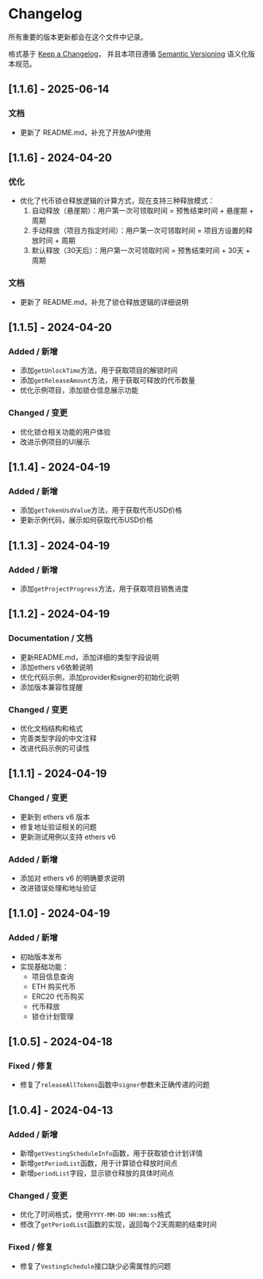 # Changelog

所有重要的版本更新都会在这个文件中记录。

格式基于 [Keep a Changelog](https://keepachangelog.com/zh-CN/1.0.0/)，
并且本项目遵循 [Semantic Versioning](https://semver.org/lang/zh-CN/) 语义化版本规范。

## [1.1.6] - 2025-06-14

### 文档

- 更新了 README.md，补充了开放API使用

## [1.1.6] - 2024-04-20

### 优化

- 优化了代币锁仓释放逻辑的计算方式，现在支持三种释放模式：
  1. 自动释放（悬崖期）：用户第一次可领取时间 = 预售结束时间 + 悬崖期 + 周期
  2. 手动释放（项目方指定时间）：用户第一次可领取时间 = 项目方设置的释放时间 + 周期
  3. 默认释放（30天后）：用户第一次可领取时间 = 预售结束时间 + 30天 + 周期

### 文档

- 更新了 README.md，补充了锁仓释放逻辑的详细说明

## [1.1.5] - 2024-04-20

### Added / 新增

- 添加`getUnlockTime`方法，用于获取项目的解锁时间
- 添加`getReleaseAmount`方法，用于获取可释放的代币数量
- 优化示例项目，添加锁仓信息展示功能

### Changed / 变更

- 优化锁仓相关功能的用户体验
- 改进示例项目的UI展示

## [1.1.4] - 2024-04-19

### Added / 新增

- 添加`getTokenUsdValue`方法，用于获取代币USD价格
- 更新示例代码，展示如何获取代币USD价格

## [1.1.3] - 2024-04-19

### Added / 新增

- 添加`getProjectProgress`方法，用于获取项目销售进度

## [1.1.2] - 2024-04-19

### Documentation / 文档

- 更新README.md，添加详细的类型字段说明
- 添加ethers v6依赖说明
- 优化代码示例，添加provider和signer的初始化说明
- 添加版本兼容性提醒

### Changed / 变更

- 优化文档结构和格式
- 完善类型字段的中文注释
- 改进代码示例的可读性

## [1.1.1] - 2024-04-19

### Changed / 变更

- 更新到 ethers v6 版本
- 修复地址验证相关的问题
- 更新测试用例以支持 ethers v6

### Added / 新增

- 添加对 ethers v6 的明确要求说明
- 改进错误处理和地址验证

## [1.1.0] - 2024-04-19

### Added / 新增

- 初始版本发布
- 实现基础功能：
  - 项目信息查询
  - ETH 购买代币
  - ERC20 代币购买
  - 代币释放
  - 锁仓计划管理

## [1.0.5] - 2024-04-18

### Fixed / 修复

- 修复了`releaseAllTokens`函数中`signer`参数未正确传递的问题

## [1.0.4] - 2024-04-13

### Added / 新增

- 新增`getVestingScheduleInfo`函数，用于获取锁仓计划详情
- 新增`getPeriodList`函数，用于计算锁仓释放时间点
- 新增`periodList`字段，显示锁仓释放的具体时间点

### Changed / 变更

- 优化了时间格式，使用`YYYY-MM-DD HH:mm:ss`格式
- 修改了`getPeriodList`函数的实现，返回每个2天周期的结束时间

### Fixed / 修复

- 修复了`VestingSchedule`接口缺少必需属性的问题
